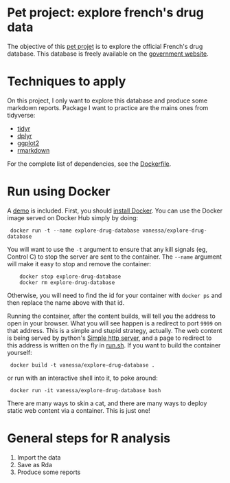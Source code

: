 # Pet project: explore french's drug data

The objective of this [pet projet](http://blog.jom.link/data_science_pet_project.html) is to explore the official French's drug database. This database is freely available on the [government website](http://base-donnees-publique.medicaments.gouv.fr/telechargement.php). 

# Techniques to apply

On this project, I only want to explore this database and produce some markdown reports. Package I want to practice are the mains ones from tidyverse:

- [tidyr](https://github.com/tidyverse/tidyr)
- [dplyr](https://github.com/hadley/dplyr)
- [ggplot2](https://github.com/tidyverse/ggplot2)
- [rmarkdown](https://github.com/rstudio/rmarkdown)

For the complete list of dependencies, see the [Dockerfile](Dockerfile).

# Run using Docker
A [demo](https://vsoch.github.io/explore_drug_database/demo/) is included. First, you should [install Docker](https://docs.docker.com/engine/installation/). You can use the Docker image served on Docker Hub simply by doing:

     docker run -t --name explore-drug-database vanessa/explore-drug-database

You will want to use the `-t` argument to ensure that any kill signals (eg, Control C) to stop the server are sent to the container. The `--name` argument will make it easy to stop and remove the container:

        docker stop explore-drug-database
        docker rm explore-drug-database

Otherwise, you will need to find the id for your container with `docker ps` and then replace the name above with that id.

Running the container, after the content builds, will tell you the address to open in your browser. What you will see happen is a redirect to port `9999` on that address. This is a simple and stupid strategy, actually. The web content is being served by python's [Simple http server](https://docs.python.org/2/library/simplehttpserver.html), and a page to redirect to this address is written on the fly in [run.sh](run.sh). If you want to build the container yourself:

     docker build -t vanessa/explore-drug-database .

or run with an interactive shell into it, to poke around:

     docker run -it vanessa/explore-drug-database bash

There are many ways to skin a cat, and there are many ways to deploy static web content via a container. This is just one!


# General steps for R analysis

1. Import the data
2. Save as Rda
3. Produce some reports
